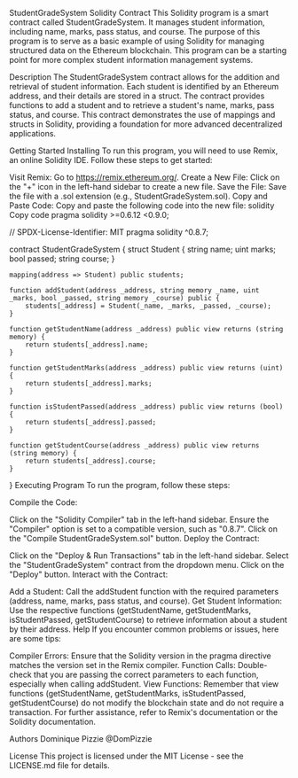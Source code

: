 StudentGradeSystem Solidity Contract
This Solidity program is a smart contract called StudentGradeSystem. It manages student information, including name, marks, pass status, and course. The purpose of this program is to serve as a basic example of using Solidity for managing structured data on the Ethereum blockchain. This program can be a starting point for more complex student information management systems.

Description
The StudentGradeSystem contract allows for the addition and retrieval of student information. Each student is identified by an Ethereum address, and their details are stored in a struct. The contract provides functions to add a student and to retrieve a student's name, marks, pass status, and course. This contract demonstrates the use of mappings and structs in Solidity, providing a foundation for more advanced decentralized applications.

Getting Started
Installing
To run this program, you will need to use Remix, an online Solidity IDE. Follow these steps to get started:

Visit Remix: Go to https://remix.ethereum.org/.
Create a New File: Click on the "+" icon in the left-hand sidebar to create a new file.
Save the File: Save the file with a .sol extension (e.g., StudentGradeSystem.sol).
Copy and Paste Code: Copy and paste the following code into the new file:
solidity
Copy code
pragma solidity >=0.6.12 <0.9.0;

// SPDX-License-Identifier: MIT
pragma solidity ^0.8.7;

contract StudentGradeSystem {
    struct Student {
        string name;
        uint marks;
        bool passed;
        string course;
    }

    mapping(address => Student) public students;

    function addStudent(address _address, string memory _name, uint _marks, bool _passed, string memory _course) public {
        students[_address] = Student(_name, _marks, _passed, _course);
    }

    function getStudentName(address _address) public view returns (string memory) {
        return students[_address].name;
    }

    function getStudentMarks(address _address) public view returns (uint) {
        return students[_address].marks;
    }

    function isStudentPassed(address _address) public view returns (bool) {
        return students[_address].passed;
    }

    function getStudentCourse(address _address) public view returns (string memory) {
        return students[_address].course;
    }
}
Executing Program
To run the program, follow these steps:

Compile the Code:

Click on the "Solidity Compiler" tab in the left-hand sidebar.
Ensure the "Compiler" option is set to a compatible version, such as "0.8.7".
Click on the "Compile StudentGradeSystem.sol" button.
Deploy the Contract:

Click on the "Deploy & Run Transactions" tab in the left-hand sidebar.
Select the "StudentGradeSystem" contract from the dropdown menu.
Click on the "Deploy" button.
Interact with the Contract:

Add a Student: Call the addStudent function with the required parameters (address, name, marks, pass status, and course).
Get Student Information: Use the respective functions (getStudentName, getStudentMarks, isStudentPassed, getStudentCourse) to retrieve information about a student by their address.
Help
If you encounter common problems or issues, here are some tips:

Compiler Errors: Ensure that the Solidity version in the pragma directive matches the version set in the Remix compiler.
Function Calls: Double-check that you are passing the correct parameters to each function, especially when calling addStudent.
View Functions: Remember that view functions (getStudentName, getStudentMarks, isStudentPassed, getStudentCourse) do not modify the blockchain state and do not require a transaction.
For further assistance, refer to Remix's documentation or the Solidity documentation.

Authors
Dominique Pizzie
@DomPizzie

License
This project is licensed under the MIT License - see the LICENSE.md file for details.





